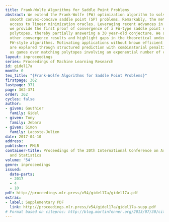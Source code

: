 ```yaml
---
title: Frank-Wolfe Algorithms for Saddle Point Problems
abstract: We extend the Frank-Wolfe (FW) optimization algorithm to solve constrained
  smooth convex-concave saddle point (SP) problems. Remarkably, the method only requires
  access to linear minimization oracles. Leveraging recent advances in FW optimization,
  we provide the first proof of convergence of a FW-type saddle point solver over
  polytopes, thereby partially answering a 30 year-old conjecture. We also survey
  other convergence results and highlight gaps in the theoretical underpinnings of
  FW-style algorithms. Motivating applications without known efficient alternatives
  are explored through structured prediction with combinatorial penalties as well
  as games over matching polytopes involving an exponential number of constraints.
layout: inproceedings
series: Proceedings of Machine Learning Research
id: gidel17a
month: 0
tex_title: "{Frank-Wolfe Algorithms for Saddle Point Problems}"
firstpage: 362
lastpage: 371
page: 362-371
order: 362
cycles: false
author:
- given: Gauthier
  family: Gidel
- given: Tony
  family: Jebara
- given: Simon
  family: Lacoste-Julien
date: 2017-04-10
address: 
publisher: PMLR
container-title: Proceedings of the 20th International Conference on Artificial Intelligence
  and Statistics
volume: '54'
genre: inproceedings
issued:
  date-parts:
  - 2017
  - 4
  - 10
pdf: http://proceedings.mlr.press/v54/gidel17a/gidel17a.pdf
extras:
- label: Supplementary PDF
  link: http://proceedings.mlr.press/v54/gidel17a/gidel17a-supp.pdf
# Format based on citeproc: http://blog.martinfenner.org/2013/07/30/citeproc-yaml-for-bibliographies/
---
```

